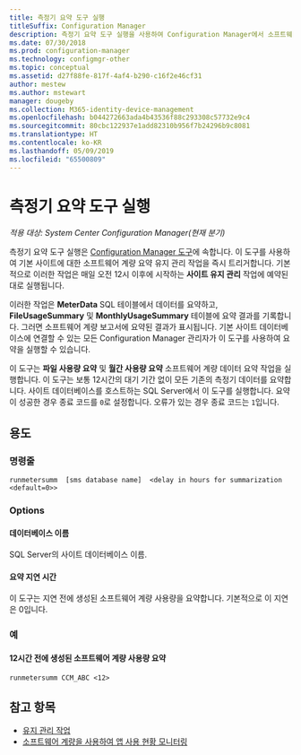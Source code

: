 ```yaml
---
title: 측정기 요약 도구 실행
titleSuffix: Configuration Manager
description: 측정기 요약 도구 실행을 사용하여 Configuration Manager에서 소프트웨어 계량 요약 작업을 트리거합니다.
ms.date: 07/30/2018
ms.prod: configuration-manager
ms.technology: configmgr-other
ms.topic: conceptual
ms.assetid: d27f88fe-817f-4af4-b290-c16f2e46cf31
author: mestew
ms.author: mstewart
manager: dougeby
ms.collection: M365-identity-device-management
ms.openlocfilehash: b044272663ada4b43536f88c293308c57732e9c4
ms.sourcegitcommit: 80cbc122937e1add82310b956f7b24296b9c8081
ms.translationtype: HT
ms.contentlocale: ko-KR
ms.lasthandoff: 05/09/2019
ms.locfileid: "65500809"
---
```

# <a name="run-meter-summarization-tool"></a>측정기 요약 도구 실행

*적용 대상: System Center Configuration Manager(현재 분기)*

측정기 요약 도구 실행은 [Configuration Manager 도구](/sccm/core/support/tools)에 속합니다. 이 도구를 사용하여 기본 사이트에 대한 소프트웨어 계량 요약 유지 관리 작업을 즉시 트리거합니다. 기본적으로 이러한 작업은 매일 오전 12시 이후에 시작하는 **사이트 유지 관리** 작업에 예약된 대로 실행됩니다. 

이러한 작업은 **MeterData** SQL 테이블에서 데이터를 요약하고, **FileUsageSummary** 및 **MonthlyUsageSummary** 테이블에 요약 결과를 기록합니다. 그러면 소프트웨어 계량 보고서에 요약된 결과가 표시됩니다. 기본 사이트 데이터베이스에 연결할 수 있는 모든 Configuration Manager 관리자가 이 도구를 사용하여 요약을 실행할 수 있습니다. 

이 도구는 **파일 사용량 요약** 및 **월간 사용량 요약** 소프트웨어 계량 데이터 요약 작업을 실행합니다. 이 도구는 보통 12시간의 대기 기간 없이 모든 기존의 측정기 데이터를 요약합니다. 사이트 데이터베이스를 호스트하는 SQL Server에서 이 도구를 실행합니다. 요약이 성공한 경우 종료 코드를 `0`로 설정합니다. 오류가 있는 경우 종료 코드는 `1`입니다.



## <a name="usage"></a>용도

### <a name="command-line"></a>명령줄

`runmetersumm  [sms database name]  <delay in hours for summarization <default=0>>`


### <a name="options"></a>Options

#### <a name="database-name"></a>데이터베이스 이름
SQL Server의 사이트 데이터베이스 이름.

#### <a name="delay-in-hours-for-summarization"></a>요약 지연 시간
이 도구는 지연 전에 생성된 소프트웨어 계량 사용량을 요약합니다. 기본적으로 이 지연은 0입니다.


### <a name="example"></a>예

#### <a name="summarize-the-software-metering-usage-generated-12-hours-ago"></a>12시간 전에 생성된 소프트웨어 계량 사용량 요약

`runmetersumm CCM_ABC <12>`



## <a name="see-also"></a>참고 항목

- [유지 관리 작업](/sccm/core/servers/manage/maintenance-tasks)
- [소프트웨어 계량을 사용하여 앱 사용 현황 모니터링](/sccm/apps/deploy-use/monitor-app-usage-with-software-metering)
